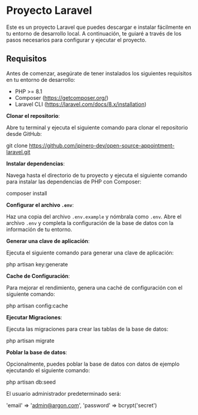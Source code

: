 # Proyecto Laravel

Este es un proyecto Laravel que puedes descargar e instalar fácilmente en tu entorno de desarrollo local. A continuación, te guiaré a través de los pasos necesarios para configurar y ejecutar el proyecto.

## Requisitos

Antes de comenzar, asegúrate de tener instalados los siguientes requisitos en tu entorno de desarrollo:

- PHP >= 8.1
- Composer (https://getcomposer.org/)
- Laravel CLI (https://laravel.com/docs/8.x/installation)

**Clonar el repositorio**:

Abre tu terminal y ejecuta el siguiente comando para clonar el repositorio desde GitHub:

git clone https://github.com/jpinero-dev/open-source-appointment-laravel.git

**Instalar dependencias**:

Navega hasta el directorio de tu proyecto y ejecuta el siguiente comando para instalar las dependencias de PHP con Composer:

composer install

**Configurar el archivo `.env`**:

Haz una copia del archivo `.env.example` y nómbrala como `.env`. Abre el archivo `.env` y completa la configuración de la base de datos con la información de tu entorno.

**Generar una clave de aplicación**:

Ejecuta el siguiente comando para generar una clave de aplicación:

php artisan key:generate

**Cache de Configuración**:

Para mejorar el rendimiento, genera una caché de configuración con el siguiente comando:

php artisan config:cache

**Ejecutar Migraciones**:

Ejecuta las migraciones para crear las tablas de la base de datos:

php artisan migrate

**Poblar la base de datos**:

Opcionalmente, puedes poblar la base de datos con datos de ejemplo ejecutando el siguiente comando:

php artisan db:seed

El usuario administrador predeterminado será:

'email' => 'admin@argon.com',
'password' => bcrypt('secret')
